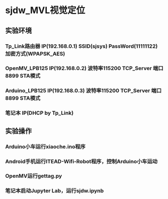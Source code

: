 # sjdw_MVL视觉定位
## 实验环境
### Tp_Link路由器 IP(192.168.0.1) SSID(sjsys) PassWord(11111122) 加密方式(WPAPSK_AES)
### OpenMV_LPB125 IP(192.168.0.2) 波特率115200 TCP_Server 端口8899 STA模式
### Arduino_LPB125 IP(192.168.0.3) 波特率115200 TCP_Server 端口8899 STA模式
### 笔记本 IP(DHCP by Tp_Link)
## 实验操作
### Arduino小车运行xiaoche.ino程序
### Android手机运行ITEAD-Wifi-Robot程序，控制Arduino小车运动
### OpenMV运行gettag.py
### 笔记本启动Jupyter Lab，运行sjdw.ipynb
